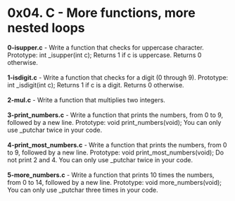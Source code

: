 # 0x04. C - More functions, more nested loops<br/>
**0-isupper.c** - Write a function that checks for uppercase character. Prototype: int _isupper(int c); Returns 1 if c is uppercase. Returns 0 otherwise.<br/><br/>
**1-isdigit.c** - Write a function that checks for a digit (0 through 9). Prototype: int _isdigit(int c); Returns 1 if c is a digit. Returns 0 otherwise.<br/><br/>
**2-mul.c** - Write a function that multiplies two integers.<br/><br/>
**3-print_numbers.c** - Write a function that prints the numbers, from 0 to 9, followed by a new line. Prototype: void print_numbers(void); You can only use _putchar twice in your code.<br/><br/>
**4-print_most_numbers.c** - Write a function that prints the numbers, from 0 to 9, followed by a new line. Prototype: void print_most_numbers(void); Do not print 2 and 4. You can only use _putchar twice in your code.<br/><br/>
**5-more_numbers.c** - Write a function that prints 10 times the numbers, from 0 to 14, followed by a new line. Prototype: void more_numbers(void); You can only use _putchar three times in your code.<br/><br/>
